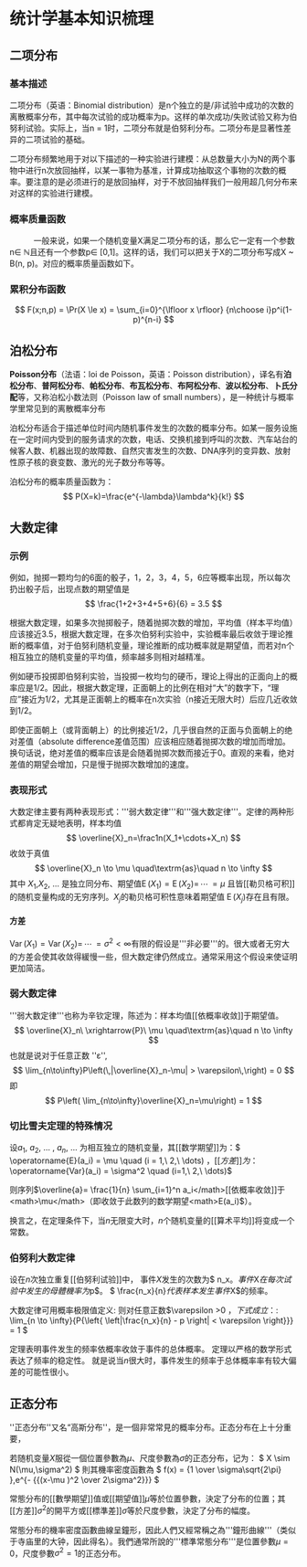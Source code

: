 <head>
    <script src="https://cdn.mathjax.org/mathjax/latest/MathJax.js?config=TeX-AMS-MML_HTMLorMML" type="text/javascript"></script>
    <script type="text/x-mathjax-config">
        MathJax.Hub.Config({
            tex2jax: {
            skipTags: ['script', 'noscript', 'style', 'textarea', 'pre'],
            inlineMath: [['$','$']]
            }
        });
    </script>
</head>

# 统计学基本知识梳理

## 二项分布

### 基本描述

二项分布（英语：Binomial distribution）是n个独立的是/非试验中成功的次数的离散概率分布，其中每次试验的成功概率为p。这样的单次成功/失败试验又称为伯努利试验。实际上，当n = 1时，二项分布就是伯努利分布。二项分布是显著性差异的二项试验的基础。

二项分布频繁地用于对以下描述的一种实验进行建模：从总数量大小为N的两个事物中进行n次放回抽样，以某一事物为基准，计算成功抽取这个事物的次数的概率。要注意的是必须进行的是放回抽样，对于不放回抽样我们一般用超几何分布来对这样的实验进行建模。

### 概率质量函数

　　　一般来说，如果一个随机变量X满足二项分布的话，那么它一定有一个参数n∈ ℕ且还有一个参数p∈ [0,1]。这样的话，我们可以把关于X的二项分布写成X ~ B(n, p)。对应的概率质量函数如下。

### 累积分布函数

$$
F(x;n,p) = \Pr(X \le x) = \sum_{i=0}^{\lfloor x \rfloor} {n\choose i}p^i(1-p)^{n-i}
$$

## 泊松分布

**Poisson分布**（法语：loi de Poisson，英语：Poisson distribution），译名有**泊松分布**、**普阿松分布**、**帕松分布**、**布瓦松分布**、**布阿松分布**、**波以松分布**、**卜氏分配**等，又称泊松小数法则（Poisson law of small numbers），是一种统计与概率学里常见到的离散概率分布

泊松分布适合于描述单位时间内随机事件发生的次数的概率分布。如某一服务设施在一定时间内受到的服务请求的次数，电话、交换机接到呼叫的次数、汽车站台的候客人数、机器出现的故障数、自然灾害发生的次数、DNA序列的变异数、放射性原子核的衰变数、激光的光子数分布等等。

泊松分布的概率质量函数为：
$$
P(X=k)=\frac{e^{-\lambda}\lambda^k}{k!}
$$


## 大数定律

### 示例

例如，抛掷一颗均匀的6面的骰子，1，2，3，4，5，6应等概率出现，所以每次扔出骰子后，出现点数的期望值是
$$
\frac{1+2+3+4+5+6}{6} = 3.5
$$


根据大数定理，如果多次抛掷骰子，随着抛掷次数的增加，平均值（样本平均值）应该接近3.5，根据大数定理，在多次伯努利实验中，实验概率最后收敛于理论推断的概率值，对于伯努利随机变量，理论推断的成功概率就是期望值，而若对n个相互独立的随机变量的平均值，频率越多则相对越精准。

例如硬币投掷即伯努利实验，当投掷一枚均匀的硬币，理论上得出的正面向上的概率应是1/2。因此，根据大数定理，正面朝上的比例在相对“大”的数字下，“理应”接近为1/2，尤其是正面朝上的概率在n次实验（n接近无限大时）后应几近收敛到1/2。

即使正面朝上（或背面朝上）的比例接近1/2，几乎很自然的正面与负面朝上的绝对差值（absolute difference差值范围）应该相应随着抛掷次数的增加而增加。换句话说，绝对差值的概率应该是会随着抛掷次数而接近于0。直观的来看，绝对差值的期望会增加，只是慢于抛掷次数增加的速度。

### 表现形式

大数定律主要有两种表现形式：'''弱大数定律'''和'''强大数定律'''。定律的两种形式都肯定无疑地表明，样本均值
$$
\overline{X}_n=\frac1n(X_1+\cdots+X_n)
$$
收敛于真值
$$
\overline{X}_n \to \mu \quad\textrm{as}\quad n \to \infty
$$
其中 $X_1$,$X_2$, ... 是独立同分布、期望值$\operatorname{E}(X_1)=\operatorname{E}(X_2)=\,\cdots\,=\mu$ 且皆[[勒贝格可积]]的随机变量构成的无穷序列。$X_j$的勒贝格可积性意味着期望值 $\operatorname{E}(X_j)$存在且有限。

#### 方差

$\operatorname{Var}(X_1)=\operatorname{Var}(X_2)=\,\cdots\,= \sigma^2 <\infty$有限的假设是'''非必要'''的。很大或者无穷大的方差会使其收敛得緩慢一些，但大数定律仍然成立。通常采用这个假设来使证明更加简洁。

### 弱大数定律

'''弱大数定律'''也称为辛钦定理，陈述为：样本均值[[依概率收敛]]于期望值。
$$
\overline{X}_n\ \xrightarrow{P}\ \mu \quad\textrm{as}\quad n \to \infty
$$
也就是说对于任意正数 ''ε'',
$$
\lim_{n\to\infty}P\left(\,|\overline{X}_n-\mu| > \varepsilon\,\right) = 0
$$
即
$$
P\left( \lim_{n\to\infty}\overline{X}_n=\mu\right) = 1
$$

### 切比雪夫定理的特殊情况

设$a_1,\ a_2,\ \dots\ ,\ a_n,\ \dots$ 为相互独立的随机变量，其[[数学期望]]为：$ \operatorname{E}(a_i) = \mu \quad (i = 1,\ 2,\ \dots) $，[[方差]]为：$ \operatorname{Var}(a_i) = \sigma^2 \quad (i=1,\ 2,\ \dots)$

则序列$\overline{a}= \frac{1}{n} \sum_{i=1}^n a_i</math>[[依概率收敛]]于<math>\mu</math>（即收敛于此数列的数学期望<math>E(a_i)$）。

换言之，在定理条件下，当$n$无限变大时，$n$个随机变量的[[算术平均]]将变成一个常数。

### 伯努利大数定律

设在$n$次独立重复[[伯努利试验]]中，
事件$X$发生的次数为$ n_x$。
事件$X$在每次试验中发生的母體機率为$p$。
$ \frac{n_x}{n}$代表样本发生事件$X$的频率。

大数定律可用概率极限值定义:
则对任意正数$\varepsilon >0 $，下式成立：
:$ \lim_{n \to \infty}{P{\left\{ \left|\frac{n_x}{n} - p \right| < \varepsilon \right\}}} = 1 $

定理表明事件发生的频率依概率收敛于事件的总体概率。
定理以严格的数学形式表达了频率的稳定性。
就是说当$n$很大时，事件发生的频率于总体概率率有较大偏差的可能性很小。



## 正态分布

''正态分布''又名“高斯分布''，是一個非常常見的概率分布。正态分布在上十分重要，

若随机变量$X$服從一個位置參數為$\mu$、尺度參數為$\sigma$的正态分布，记为：
$ X \sim N(\mu,\sigma^2) $
則其機率密度函數為
$ f(x) = {1 \over \sigma\sqrt{2\pi} }\,e^{- {{(x-\mu )^2 \over 2\sigma^2}}} $

常態分布的[[數學期望]]值或[[期望值]]$\mu$等於位置參數，決定了分布的位置；其[[方差]]$\sigma^2$的開平方或[[標準差]]$\sigma$等於尺度參數，決定了分布的幅度。

常態分布的機率密度函數曲線呈鐘形，因此人們又經常稱之為'''鐘形曲線'''（类似于寺庙里的大钟，因此得名）。我們通常所說的'''標準常態分布'''是位置參數$\mu = 0$，尺度參數$\sigma^2 = 1$的正态分布。

### 
